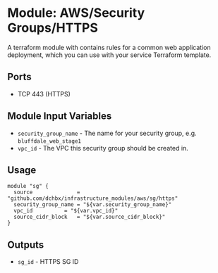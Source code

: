 Module: AWS/Security Groups/HTTPS
================================

A terraform module with contains rules for a common web application deployment, which 
you can use with your service Terraform template.

Ports
-----
- TCP 443 (HTTPS)


Module Input Variables
----------------------

- `security_group_name` - The name for your security group, e.g. `bluffdale_web_stage1`
- `vpc_id`              - The VPC this security group should be created in.

Usage
-----

```hcl
module "sg" {
  source              = "github.com/dchbx/infrastructure_modules/aws/sg/https"
  security_group_name = "${var.security_group_name}"
  vpc_id  	      = "${var.vpc_id}"
  source_cidr_block   = "${var.source_cidr_block}"
}
```

Outputs
-------

- `sg_id` - HTTPS SG ID
